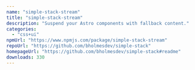 ```yaml
---
name: "simple-stack-stream"
title: "simple-stack-stream"
description: "Suspend your Astro components with fallback content."
categories:
  - "css+ui"
npmUrl: "https://www.npmjs.com/package/simple-stack-stream"
repoUrl: "https://github.com/bholmesdev/simple-stack"
homepageUrl: "https://github.com/bholmesdev/simple-stack#readme"
downloads: 330
---
```

